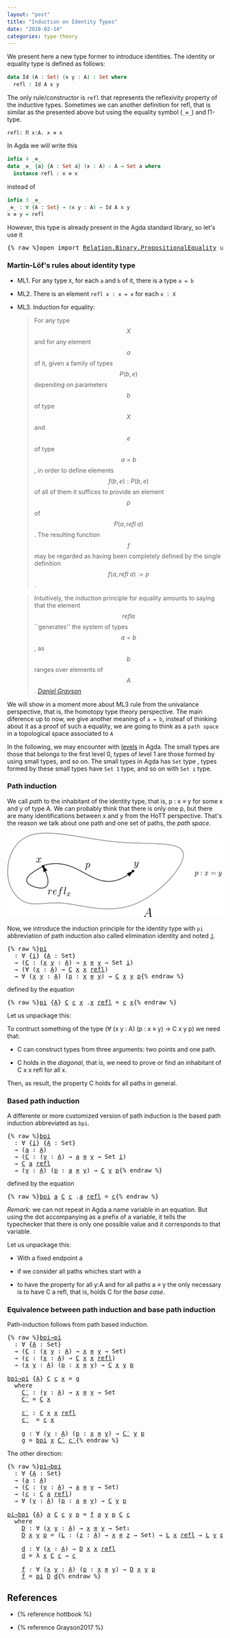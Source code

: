```yaml
---
layout: "post"
title: "Induction on Identity Types"
date: "2018-02-14"
categories: type-theory
---
```


We present here a new type former to introduce identities.
The identity or equality type is defined as follows:

```agda
data Id (A : Set) (x y : A) : Set where
  refl : Id A x y
```

The only rule/constructor is `refl` that represents the reflexivity property of
the inductive types. Sometimes we can another definition for refl, that is
similar as the presented above but using the equality symbol (`_≡_`) and Π-type.

```
refl: Π x:A. x ≡ x
```

In Agda we will write this

```agda
infix 4 _≡_
data _≡_ {a} {A : Set a} (x : A) : A → Set a where
  instance refl : x ≡ x
```

instead of

```agda
infix 3 _≡_
_≡_ : ∀ {A : Set} → (x y : A) → Id A x y
x ≡ y = refl
```

However, this type is already present in the Agda standard library, so let's use it

<pre class="Agda">{% raw %}<a id="871" class="Keyword">open</a> <a id="876" class="Keyword">import</a> <a id="883" href="https://agda.github.io/agda-stdlib/Relation.Binary.PropositionalEquality.html" class="Module">Relation.Binary.PropositionalEquality</a> <a id="921" class="Keyword">using</a> <a id="927" class="Symbol">(</a><a id="928" href="https://agda.github.io/agda-stdlib/Agda.Builtin.Equality.html#140" class="InductiveConstructor">refl</a><a id="932" class="Symbol">;</a> <a id="934" href="https://agda.github.io/agda-stdlib/Agda.Builtin.Equality.html#83" class="Datatype Operator">_≡_</a><a id="937" class="Symbol">)</a>{% endraw %}</pre>

### Martin-Löf's rules about identity type

- ML1. For any type `X`, for each `a` and `b` of it, there is a type `a = b`

- ML2. There is an element `refl x : x = x` for each `x : X`

- ML3. Induction for equality:

    > For any type $$X$$ and for any element $$a$$ of it, given a family of types $$P(b,e)$$
    depending on parameters $$b$$ of type $$X$$ and $$e$$ of type $$a=b$$, in order to
    define elements $$f(b,e) : P(b,e)$$ of all of them it suffices to provide an
    element $$p$$ of $$P(a, refl\ a)$$.  The resulting function $$f$$ may be regarded as
    having been completely defined by the single definition $$f(a, refl\ a) := p$$.


    > Intuitively, the induction principle for equality amounts to saying that the
    element $$refl a$$ ``generates'' the system of types $$a=b$$, as $$b$$ ranges
    over elements of $$A$$.
    <cite>[Daniel Grayson](http://arxiv.org/abs/1711.01477)</cite>

We will show in a moment more about ML3 rule from the univalance perspective,
that is, the homotopy type theory perspective. The main diference up to now, we
give another meaning of `a = b`, insteaf of thinking about it as a proof of such
a equality, we are going to think as a `path space` in a topological space
associated to `A`


In the following, we may encounter with [levels](https://pigworker.wordpress.com/2015/01/09/universe-hierarchies/) in Agda.
The small types are those that belongs to the first level 0, types of level 1 are
those formed by using small types, and so on. The small types in Agda has `Set` type ,
types formed by these small types have `Set 1` type, and so on with `Set i` type.

### Path induction

We call *path* to the inhabitant of the identity type, that is, p : x ≡ y for
some x and y of type A. We can probably think that there is only one p, but
there are many identifications between x and y from the HoTT perspective. That's
the reason we talk about one path and one set of paths, the *path space*.

![path](/assets/ipe-images/path.png)

Now, we introduce the induction principle for the identity type with `pi`
abbreviation of path induction also called elimination identity and noted
[`J`](https://homotopytypetheory.org/2011/04/10/just-kidding-understanding-identity-elimination-in-homotopy-type-theory/).

<pre class="Agda">{% raw %}<a id="pi"></a><a id="3227" href="{% endraw %}{% link _posts/2018-02-14-induction-on-identity-types.md %}{% raw %}#3227" class="Function">pi</a>
  <a id="3232" class="Symbol">:</a> <a id="3234" class="Symbol">∀</a> <a id="3236" class="Symbol">{</a><a id="3237" href="{% endraw %}{% link _posts/2018-02-14-induction-on-identity-types.md %}{% raw %}#3237" class="Bound">i</a><a id="3238" class="Symbol">}</a> <a id="3240" class="Symbol">{</a><a id="3241" href="{% endraw %}{% link _posts/2018-02-14-induction-on-identity-types.md %}{% raw %}#3241" class="Bound">A</a> <a id="3243" class="Symbol">:</a> <a id="3245" class="PrimitiveType">Set</a><a id="3248" class="Symbol">}</a>
  <a id="3252" class="Symbol">→</a> <a id="3254" class="Symbol">(</a><a id="3255" href="{% endraw %}{% link _posts/2018-02-14-induction-on-identity-types.md %}{% raw %}#3255" class="Bound">C</a> <a id="3257" class="Symbol">:</a> <a id="3259" class="Symbol">(</a><a id="3260" href="{% endraw %}{% link _posts/2018-02-14-induction-on-identity-types.md %}{% raw %}#3260" class="Bound">x</a> <a id="3262" href="{% endraw %}{% link _posts/2018-02-14-induction-on-identity-types.md %}{% raw %}#3262" class="Bound">y</a> <a id="3264" class="Symbol">:</a> <a id="3266" href="{% endraw %}{% link _posts/2018-02-14-induction-on-identity-types.md %}{% raw %}#3241" class="Bound">A</a><a id="3267" class="Symbol">)</a> <a id="3269" class="Symbol">→</a> <a id="3271" href="{% endraw %}{% link _posts/2018-02-14-induction-on-identity-types.md %}{% raw %}#3260" class="Bound">x</a> <a id="3273" href="https://agda.github.io/agda-stdlib/Agda.Builtin.Equality.html#83" class="Datatype Operator">≡</a> <a id="3275" href="{% endraw %}{% link _posts/2018-02-14-induction-on-identity-types.md %}{% raw %}#3262" class="Bound">y</a> <a id="3277" class="Symbol">→</a> <a id="3279" class="PrimitiveType">Set</a> <a id="3283" href="{% endraw %}{% link _posts/2018-02-14-induction-on-identity-types.md %}{% raw %}#3237" class="Bound">i</a><a id="3284" class="Symbol">)</a>
  <a id="3288" class="Symbol">→</a> <a id="3290" class="Symbol">(∀</a> <a id="3293" class="Symbol">(</a><a id="3294" href="{% endraw %}{% link _posts/2018-02-14-induction-on-identity-types.md %}{% raw %}#3294" class="Bound">x</a> <a id="3296" class="Symbol">:</a> <a id="3298" href="{% endraw %}{% link _posts/2018-02-14-induction-on-identity-types.md %}{% raw %}#3241" class="Bound">A</a><a id="3299" class="Symbol">)</a> <a id="3301" class="Symbol">→</a> <a id="3303" href="{% endraw %}{% link _posts/2018-02-14-induction-on-identity-types.md %}{% raw %}#3255" class="Bound">C</a> <a id="3305" href="{% endraw %}{% link _posts/2018-02-14-induction-on-identity-types.md %}{% raw %}#3294" class="Bound">x</a> <a id="3307" href="{% endraw %}{% link _posts/2018-02-14-induction-on-identity-types.md %}{% raw %}#3294" class="Bound">x</a> <a id="3309" href="https://agda.github.io/agda-stdlib/Agda.Builtin.Equality.html#140" class="InductiveConstructor">refl</a><a id="3313" class="Symbol">)</a>
  <a id="3317" class="Symbol">→</a> <a id="3319" class="Symbol">∀</a> <a id="3321" class="Symbol">(</a><a id="3322" href="{% endraw %}{% link _posts/2018-02-14-induction-on-identity-types.md %}{% raw %}#3322" class="Bound">x</a> <a id="3324" href="{% endraw %}{% link _posts/2018-02-14-induction-on-identity-types.md %}{% raw %}#3324" class="Bound">y</a> <a id="3326" class="Symbol">:</a> <a id="3328" href="{% endraw %}{% link _posts/2018-02-14-induction-on-identity-types.md %}{% raw %}#3241" class="Bound">A</a><a id="3329" class="Symbol">)</a> <a id="3331" class="Symbol">(</a><a id="3332" href="{% endraw %}{% link _posts/2018-02-14-induction-on-identity-types.md %}{% raw %}#3332" class="Bound">p</a> <a id="3334" class="Symbol">:</a> <a id="3336" href="{% endraw %}{% link _posts/2018-02-14-induction-on-identity-types.md %}{% raw %}#3322" class="Bound">x</a> <a id="3338" href="https://agda.github.io/agda-stdlib/Agda.Builtin.Equality.html#83" class="Datatype Operator">≡</a> <a id="3340" href="{% endraw %}{% link _posts/2018-02-14-induction-on-identity-types.md %}{% raw %}#3324" class="Bound">y</a><a id="3341" class="Symbol">)</a> <a id="3343" class="Symbol">→</a> <a id="3345" href="{% endraw %}{% link _posts/2018-02-14-induction-on-identity-types.md %}{% raw %}#3255" class="Bound">C</a> <a id="3347" href="{% endraw %}{% link _posts/2018-02-14-induction-on-identity-types.md %}{% raw %}#3322" class="Bound">x</a> <a id="3349" href="{% endraw %}{% link _posts/2018-02-14-induction-on-identity-types.md %}{% raw %}#3324" class="Bound">y</a> <a id="3351" href="{% endraw %}{% link _posts/2018-02-14-induction-on-identity-types.md %}{% raw %}#3332" class="Bound">p</a>{% endraw %}</pre>

defined by the equation

<pre class="Agda">{% raw %}<a id="3403" href="{% endraw %}{% link _posts/2018-02-14-induction-on-identity-types.md %}{% raw %}#3227" class="Function">pi</a> <a id="3406" class="Symbol">{</a><a id="3407" href="{% endraw %}{% link _posts/2018-02-14-induction-on-identity-types.md %}{% raw %}#3407" class="Bound">A</a><a id="3408" class="Symbol">}</a> <a id="3410" href="{% endraw %}{% link _posts/2018-02-14-induction-on-identity-types.md %}{% raw %}#3410" class="Bound">C</a> <a id="3412" href="{% endraw %}{% link _posts/2018-02-14-induction-on-identity-types.md %}{% raw %}#3412" class="Bound">c</a> <a id="3414" href="{% endraw %}{% link _posts/2018-02-14-induction-on-identity-types.md %}{% raw %}#3414" class="Bound">x</a> <a id="3416" class="DottedPattern Symbol">.</a><a id="3417" href="{% endraw %}{% link _posts/2018-02-14-induction-on-identity-types.md %}{% raw %}#3414" class="DottedPattern Bound">x</a> <a id="3419" href="https://agda.github.io/agda-stdlib/Agda.Builtin.Equality.html#140" class="InductiveConstructor">refl</a> <a id="3424" class="Symbol">=</a> <a id="3426" href="{% endraw %}{% link _posts/2018-02-14-induction-on-identity-types.md %}{% raw %}#3412" class="Bound">c</a> <a id="3428" href="{% endraw %}{% link _posts/2018-02-14-induction-on-identity-types.md %}{% raw %}#3414" class="Bound">x</a>{% endraw %}</pre>

Let us unpackage this:

To contruct something of the type (∀ (x y : A) (p : x ≡ y) → C x y p) we need that:

+ C can construct types from three arguments: two points and one path.

+ C holds in the *diagonal*, that is, we need to prove or find an
inhabitant of C x x refl for all x.

Then, as result, the property C holds for all paths in general.

### Based path induction

A differente or more customized version of path induction is the based
path induction abbreviated as `bpi`.

<pre class="Agda">{% raw %}<a id="bpi"></a><a id="3939" href="{% endraw %}{% link _posts/2018-02-14-induction-on-identity-types.md %}{% raw %}#3939" class="Function">bpi</a>
  <a id="3945" class="Symbol">:</a> <a id="3947" class="Symbol">∀</a> <a id="3949" class="Symbol">{</a><a id="3950" href="{% endraw %}{% link _posts/2018-02-14-induction-on-identity-types.md %}{% raw %}#3950" class="Bound">i</a><a id="3951" class="Symbol">}</a> <a id="3953" class="Symbol">{</a><a id="3954" href="{% endraw %}{% link _posts/2018-02-14-induction-on-identity-types.md %}{% raw %}#3954" class="Bound">A</a> <a id="3956" class="Symbol">:</a> <a id="3958" class="PrimitiveType">Set</a><a id="3961" class="Symbol">}</a>
  <a id="3965" class="Symbol">→</a> <a id="3967" class="Symbol">(</a><a id="3968" href="{% endraw %}{% link _posts/2018-02-14-induction-on-identity-types.md %}{% raw %}#3968" class="Bound">a</a> <a id="3970" class="Symbol">:</a> <a id="3972" href="{% endraw %}{% link _posts/2018-02-14-induction-on-identity-types.md %}{% raw %}#3954" class="Bound">A</a><a id="3973" class="Symbol">)</a>
  <a id="3977" class="Symbol">→</a> <a id="3979" class="Symbol">(</a><a id="3980" href="{% endraw %}{% link _posts/2018-02-14-induction-on-identity-types.md %}{% raw %}#3980" class="Bound">C</a> <a id="3982" class="Symbol">:</a> <a id="3984" class="Symbol">(</a><a id="3985" href="{% endraw %}{% link _posts/2018-02-14-induction-on-identity-types.md %}{% raw %}#3985" class="Bound">y</a> <a id="3987" class="Symbol">:</a> <a id="3989" href="{% endraw %}{% link _posts/2018-02-14-induction-on-identity-types.md %}{% raw %}#3954" class="Bound">A</a><a id="3990" class="Symbol">)</a> <a id="3992" class="Symbol">→</a> <a id="3994" href="{% endraw %}{% link _posts/2018-02-14-induction-on-identity-types.md %}{% raw %}#3968" class="Bound">a</a> <a id="3996" href="https://agda.github.io/agda-stdlib/Agda.Builtin.Equality.html#83" class="Datatype Operator">≡</a> <a id="3998" href="{% endraw %}{% link _posts/2018-02-14-induction-on-identity-types.md %}{% raw %}#3985" class="Bound">y</a> <a id="4000" class="Symbol">→</a> <a id="4002" class="PrimitiveType">Set</a> <a id="4006" href="{% endraw %}{% link _posts/2018-02-14-induction-on-identity-types.md %}{% raw %}#3950" class="Bound">i</a><a id="4007" class="Symbol">)</a>
  <a id="4011" class="Symbol">→</a> <a id="4013" href="{% endraw %}{% link _posts/2018-02-14-induction-on-identity-types.md %}{% raw %}#3980" class="Bound">C</a> <a id="4015" href="{% endraw %}{% link _posts/2018-02-14-induction-on-identity-types.md %}{% raw %}#3968" class="Bound">a</a> <a id="4017" href="https://agda.github.io/agda-stdlib/Agda.Builtin.Equality.html#140" class="InductiveConstructor">refl</a>
  <a id="4024" class="Symbol">→</a> <a id="4026" class="Symbol">(</a><a id="4027" href="{% endraw %}{% link _posts/2018-02-14-induction-on-identity-types.md %}{% raw %}#4027" class="Bound">y</a> <a id="4029" class="Symbol">:</a> <a id="4031" href="{% endraw %}{% link _posts/2018-02-14-induction-on-identity-types.md %}{% raw %}#3954" class="Bound">A</a><a id="4032" class="Symbol">)</a> <a id="4034" class="Symbol">(</a><a id="4035" href="{% endraw %}{% link _posts/2018-02-14-induction-on-identity-types.md %}{% raw %}#4035" class="Bound">p</a> <a id="4037" class="Symbol">:</a> <a id="4039" href="{% endraw %}{% link _posts/2018-02-14-induction-on-identity-types.md %}{% raw %}#3968" class="Bound">a</a> <a id="4041" href="https://agda.github.io/agda-stdlib/Agda.Builtin.Equality.html#83" class="Datatype Operator">≡</a> <a id="4043" href="{% endraw %}{% link _posts/2018-02-14-induction-on-identity-types.md %}{% raw %}#4027" class="Bound">y</a><a id="4044" class="Symbol">)</a> <a id="4046" class="Symbol">→</a> <a id="4048" href="{% endraw %}{% link _posts/2018-02-14-induction-on-identity-types.md %}{% raw %}#3980" class="Bound">C</a> <a id="4050" href="{% endraw %}{% link _posts/2018-02-14-induction-on-identity-types.md %}{% raw %}#4027" class="Bound">y</a> <a id="4052" href="{% endraw %}{% link _posts/2018-02-14-induction-on-identity-types.md %}{% raw %}#4035" class="Bound">p</a>{% endraw %}</pre>

defined by the equation

<pre class="Agda">{% raw %}<a id="4104" href="{% endraw %}{% link _posts/2018-02-14-induction-on-identity-types.md %}{% raw %}#3939" class="Function">bpi</a> <a id="4108" href="{% endraw %}{% link _posts/2018-02-14-induction-on-identity-types.md %}{% raw %}#4108" class="Bound">a</a> <a id="4110" href="{% endraw %}{% link _posts/2018-02-14-induction-on-identity-types.md %}{% raw %}#4110" class="Bound">C</a> <a id="4112" href="{% endraw %}{% link _posts/2018-02-14-induction-on-identity-types.md %}{% raw %}#4112" class="Bound">c</a> <a id="4114" class="DottedPattern Symbol">.</a><a id="4115" href="{% endraw %}{% link _posts/2018-02-14-induction-on-identity-types.md %}{% raw %}#4108" class="DottedPattern Bound">a</a> <a id="4117" href="https://agda.github.io/agda-stdlib/Agda.Builtin.Equality.html#140" class="InductiveConstructor">refl</a> <a id="4122" class="Symbol">=</a> <a id="4124" href="{% endraw %}{% link _posts/2018-02-14-induction-on-identity-types.md %}{% raw %}#4112" class="Bound">c</a>{% endraw %}</pre>

*Remark*: we can not repeat in Agda a name variable in an equation. But using
the dot accompanying as a prefix of a variable, it tells the typechecker that
there is only one possible value and it corresponds to that variable.

Let us unpackage this:

+ With a fixed endpoint a

+ if we consider all paths whiches start with a

+ to have the property for all y:A and for all paths a ≡ y the only
necessary is to have C a refl, that is, holds C for the *base case*.


### Equivalence between path induction and base path induction

Path-induction follows from path based induction.

<pre class="Agda">{% raw %}<a id="bpi⇒pi"></a><a id="4732" href="{% endraw %}{% link _posts/2018-02-14-induction-on-identity-types.md %}{% raw %}#4732" class="Function">bpi⇒pi</a>
  <a id="4741" class="Symbol">:</a> <a id="4743" class="Symbol">∀</a> <a id="4745" class="Symbol">{</a><a id="4746" href="{% endraw %}{% link _posts/2018-02-14-induction-on-identity-types.md %}{% raw %}#4746" class="Bound">A</a> <a id="4748" class="Symbol">:</a> <a id="4750" class="PrimitiveType">Set</a><a id="4753" class="Symbol">}</a>
  <a id="4757" class="Symbol">→</a> <a id="4759" class="Symbol">(</a><a id="4760" href="{% endraw %}{% link _posts/2018-02-14-induction-on-identity-types.md %}{% raw %}#4760" class="Bound">C</a> <a id="4762" class="Symbol">:</a> <a id="4764" class="Symbol">(</a><a id="4765" href="{% endraw %}{% link _posts/2018-02-14-induction-on-identity-types.md %}{% raw %}#4765" class="Bound">x</a> <a id="4767" href="{% endraw %}{% link _posts/2018-02-14-induction-on-identity-types.md %}{% raw %}#4767" class="Bound">y</a> <a id="4769" class="Symbol">:</a> <a id="4771" href="{% endraw %}{% link _posts/2018-02-14-induction-on-identity-types.md %}{% raw %}#4746" class="Bound">A</a><a id="4772" class="Symbol">)</a> <a id="4774" class="Symbol">→</a> <a id="4776" href="{% endraw %}{% link _posts/2018-02-14-induction-on-identity-types.md %}{% raw %}#4765" class="Bound">x</a> <a id="4778" href="https://agda.github.io/agda-stdlib/Agda.Builtin.Equality.html#83" class="Datatype Operator">≡</a> <a id="4780" href="{% endraw %}{% link _posts/2018-02-14-induction-on-identity-types.md %}{% raw %}#4767" class="Bound">y</a> <a id="4782" class="Symbol">→</a> <a id="4784" class="PrimitiveType">Set</a><a id="4787" class="Symbol">)</a>
  <a id="4791" class="Symbol">→</a> <a id="4793" class="Symbol">(</a><a id="4794" href="{% endraw %}{% link _posts/2018-02-14-induction-on-identity-types.md %}{% raw %}#4794" class="Bound">c</a> <a id="4796" class="Symbol">:</a> <a id="4798" class="Symbol">(</a><a id="4799" href="{% endraw %}{% link _posts/2018-02-14-induction-on-identity-types.md %}{% raw %}#4799" class="Bound">x</a> <a id="4801" class="Symbol">:</a> <a id="4803" href="{% endraw %}{% link _posts/2018-02-14-induction-on-identity-types.md %}{% raw %}#4746" class="Bound">A</a><a id="4804" class="Symbol">)</a> <a id="4806" class="Symbol">→</a> <a id="4808" href="{% endraw %}{% link _posts/2018-02-14-induction-on-identity-types.md %}{% raw %}#4760" class="Bound">C</a> <a id="4810" href="{% endraw %}{% link _posts/2018-02-14-induction-on-identity-types.md %}{% raw %}#4799" class="Bound">x</a> <a id="4812" href="{% endraw %}{% link _posts/2018-02-14-induction-on-identity-types.md %}{% raw %}#4799" class="Bound">x</a> <a id="4814" href="https://agda.github.io/agda-stdlib/Agda.Builtin.Equality.html#140" class="InductiveConstructor">refl</a><a id="4818" class="Symbol">)</a>
  <a id="4822" class="Symbol">→</a> <a id="4824" class="Symbol">(</a><a id="4825" href="{% endraw %}{% link _posts/2018-02-14-induction-on-identity-types.md %}{% raw %}#4825" class="Bound">x</a> <a id="4827" href="{% endraw %}{% link _posts/2018-02-14-induction-on-identity-types.md %}{% raw %}#4827" class="Bound">y</a> <a id="4829" class="Symbol">:</a> <a id="4831" href="{% endraw %}{% link _posts/2018-02-14-induction-on-identity-types.md %}{% raw %}#4746" class="Bound">A</a><a id="4832" class="Symbol">)</a> <a id="4834" class="Symbol">(</a><a id="4835" href="{% endraw %}{% link _posts/2018-02-14-induction-on-identity-types.md %}{% raw %}#4835" class="Bound">p</a> <a id="4837" class="Symbol">:</a> <a id="4839" href="{% endraw %}{% link _posts/2018-02-14-induction-on-identity-types.md %}{% raw %}#4825" class="Bound">x</a> <a id="4841" href="https://agda.github.io/agda-stdlib/Agda.Builtin.Equality.html#83" class="Datatype Operator">≡</a> <a id="4843" href="{% endraw %}{% link _posts/2018-02-14-induction-on-identity-types.md %}{% raw %}#4827" class="Bound">y</a><a id="4844" class="Symbol">)</a> <a id="4846" class="Symbol">→</a> <a id="4848" href="{% endraw %}{% link _posts/2018-02-14-induction-on-identity-types.md %}{% raw %}#4760" class="Bound">C</a> <a id="4850" href="{% endraw %}{% link _posts/2018-02-14-induction-on-identity-types.md %}{% raw %}#4825" class="Bound">x</a> <a id="4852" href="{% endraw %}{% link _posts/2018-02-14-induction-on-identity-types.md %}{% raw %}#4827" class="Bound">y</a> <a id="4854" href="{% endraw %}{% link _posts/2018-02-14-induction-on-identity-types.md %}{% raw %}#4835" class="Bound">p</a>

<a id="4857" href="{% endraw %}{% link _posts/2018-02-14-induction-on-identity-types.md %}{% raw %}#4732" class="Function">bpi⇒pi</a> <a id="4864" class="Symbol">{</a><a id="4865" href="{% endraw %}{% link _posts/2018-02-14-induction-on-identity-types.md %}{% raw %}#4865" class="Bound">A</a><a id="4866" class="Symbol">}</a> <a id="4868" href="{% endraw %}{% link _posts/2018-02-14-induction-on-identity-types.md %}{% raw %}#4868" class="Bound">C</a> <a id="4870" href="{% endraw %}{% link _posts/2018-02-14-induction-on-identity-types.md %}{% raw %}#4870" class="Bound">c</a> <a id="4872" href="{% endraw %}{% link _posts/2018-02-14-induction-on-identity-types.md %}{% raw %}#4872" class="Bound">x</a> <a id="4874" class="Symbol">=</a> <a id="4876" href="{% endraw %}{% link _posts/2018-02-14-induction-on-identity-types.md %}{% raw %}#4970" class="Function">g</a>
  <a id="4880" class="Keyword">where</a>
    <a id="4890" href="{% endraw %}{% link _posts/2018-02-14-induction-on-identity-types.md %}{% raw %}#4890" class="Function">C′</a> <a id="4893" class="Symbol">:</a> <a id="4895" class="Symbol">(</a><a id="4896" href="{% endraw %}{% link _posts/2018-02-14-induction-on-identity-types.md %}{% raw %}#4896" class="Bound">y</a> <a id="4898" class="Symbol">:</a> <a id="4900" href="{% endraw %}{% link _posts/2018-02-14-induction-on-identity-types.md %}{% raw %}#4865" class="Bound">A</a><a id="4901" class="Symbol">)</a> <a id="4903" class="Symbol">→</a> <a id="4905" href="{% endraw %}{% link _posts/2018-02-14-induction-on-identity-types.md %}{% raw %}#4872" class="Bound">x</a> <a id="4907" href="https://agda.github.io/agda-stdlib/Agda.Builtin.Equality.html#83" class="Datatype Operator">≡</a> <a id="4909" href="{% endraw %}{% link _posts/2018-02-14-induction-on-identity-types.md %}{% raw %}#4896" class="Bound">y</a> <a id="4911" class="Symbol">→</a> <a id="4913" class="PrimitiveType">Set</a>
    <a id="4921" href="{% endraw %}{% link _posts/2018-02-14-induction-on-identity-types.md %}{% raw %}#4890" class="Function">C′</a> <a id="4924" class="Symbol">=</a> <a id="4926" href="{% endraw %}{% link _posts/2018-02-14-induction-on-identity-types.md %}{% raw %}#4868" class="Bound">C</a> <a id="4928" href="{% endraw %}{% link _posts/2018-02-14-induction-on-identity-types.md %}{% raw %}#4872" class="Bound">x</a>

    <a id="4935" href="{% endraw %}{% link _posts/2018-02-14-induction-on-identity-types.md %}{% raw %}#4935" class="Function">c′</a> <a id="4938" class="Symbol">:</a> <a id="4940" href="{% endraw %}{% link _posts/2018-02-14-induction-on-identity-types.md %}{% raw %}#4868" class="Bound">C</a> <a id="4942" href="{% endraw %}{% link _posts/2018-02-14-induction-on-identity-types.md %}{% raw %}#4872" class="Bound">x</a> <a id="4944" href="{% endraw %}{% link _posts/2018-02-14-induction-on-identity-types.md %}{% raw %}#4872" class="Bound">x</a> <a id="4946" href="https://agda.github.io/agda-stdlib/Agda.Builtin.Equality.html#140" class="InductiveConstructor">refl</a>
    <a id="4955" href="{% endraw %}{% link _posts/2018-02-14-induction-on-identity-types.md %}{% raw %}#4935" class="Function">c′</a>  <a id="4959" class="Symbol">=</a> <a id="4961" href="{% endraw %}{% link _posts/2018-02-14-induction-on-identity-types.md %}{% raw %}#4870" class="Bound">c</a> <a id="4963" href="{% endraw %}{% link _posts/2018-02-14-induction-on-identity-types.md %}{% raw %}#4872" class="Bound">x</a>

    <a id="4970" href="{% endraw %}{% link _posts/2018-02-14-induction-on-identity-types.md %}{% raw %}#4970" class="Function">g</a> <a id="4972" class="Symbol">:</a> <a id="4974" class="Symbol">∀</a> <a id="4976" class="Symbol">(</a><a id="4977" href="{% endraw %}{% link _posts/2018-02-14-induction-on-identity-types.md %}{% raw %}#4977" class="Bound">y</a> <a id="4979" class="Symbol">:</a> <a id="4981" href="{% endraw %}{% link _posts/2018-02-14-induction-on-identity-types.md %}{% raw %}#4865" class="Bound">A</a><a id="4982" class="Symbol">)</a> <a id="4984" class="Symbol">(</a><a id="4985" href="{% endraw %}{% link _posts/2018-02-14-induction-on-identity-types.md %}{% raw %}#4985" class="Bound">p</a> <a id="4987" class="Symbol">:</a> <a id="4989" href="{% endraw %}{% link _posts/2018-02-14-induction-on-identity-types.md %}{% raw %}#4872" class="Bound">x</a> <a id="4991" href="https://agda.github.io/agda-stdlib/Agda.Builtin.Equality.html#83" class="Datatype Operator">≡</a> <a id="4993" href="{% endraw %}{% link _posts/2018-02-14-induction-on-identity-types.md %}{% raw %}#4977" class="Bound">y</a><a id="4994" class="Symbol">)</a> <a id="4996" class="Symbol">→</a> <a id="4998" href="{% endraw %}{% link _posts/2018-02-14-induction-on-identity-types.md %}{% raw %}#4890" class="Function">C′</a> <a id="5001" href="{% endraw %}{% link _posts/2018-02-14-induction-on-identity-types.md %}{% raw %}#4977" class="Bound">y</a> <a id="5003" href="{% endraw %}{% link _posts/2018-02-14-induction-on-identity-types.md %}{% raw %}#4985" class="Bound">p</a>
    <a id="5009" href="{% endraw %}{% link _posts/2018-02-14-induction-on-identity-types.md %}{% raw %}#4970" class="Function">g</a> <a id="5011" class="Symbol">=</a> <a id="5013" href="{% endraw %}{% link _posts/2018-02-14-induction-on-identity-types.md %}{% raw %}#3939" class="Function">bpi</a> <a id="5017" href="{% endraw %}{% link _posts/2018-02-14-induction-on-identity-types.md %}{% raw %}#4872" class="Bound">x</a> <a id="5019" href="{% endraw %}{% link _posts/2018-02-14-induction-on-identity-types.md %}{% raw %}#4890" class="Function">C′</a> <a id="5022" href="{% endraw %}{% link _posts/2018-02-14-induction-on-identity-types.md %}{% raw %}#4935" class="Function">c′</a>{% endraw %}</pre>

The other direction:

<pre class="Agda">{% raw %}<a id="pi⇒bpi"></a><a id="5072" href="{% endraw %}{% link _posts/2018-02-14-induction-on-identity-types.md %}{% raw %}#5072" class="Function">pi⇒bpi</a>
  <a id="5081" class="Symbol">:</a> <a id="5083" class="Symbol">∀</a> <a id="5085" class="Symbol">{</a><a id="5086" href="{% endraw %}{% link _posts/2018-02-14-induction-on-identity-types.md %}{% raw %}#5086" class="Bound">A</a> <a id="5088" class="Symbol">:</a> <a id="5090" class="PrimitiveType">Set</a><a id="5093" class="Symbol">}</a>
  <a id="5097" class="Symbol">→</a> <a id="5099" class="Symbol">(</a><a id="5100" href="{% endraw %}{% link _posts/2018-02-14-induction-on-identity-types.md %}{% raw %}#5100" class="Bound">a</a> <a id="5102" class="Symbol">:</a> <a id="5104" href="{% endraw %}{% link _posts/2018-02-14-induction-on-identity-types.md %}{% raw %}#5086" class="Bound">A</a><a id="5105" class="Symbol">)</a>
  <a id="5109" class="Symbol">→</a> <a id="5111" class="Symbol">(</a><a id="5112" href="{% endraw %}{% link _posts/2018-02-14-induction-on-identity-types.md %}{% raw %}#5112" class="Bound">C</a> <a id="5114" class="Symbol">:</a> <a id="5116" class="Symbol">(</a><a id="5117" href="{% endraw %}{% link _posts/2018-02-14-induction-on-identity-types.md %}{% raw %}#5117" class="Bound">y</a> <a id="5119" class="Symbol">:</a> <a id="5121" href="{% endraw %}{% link _posts/2018-02-14-induction-on-identity-types.md %}{% raw %}#5086" class="Bound">A</a><a id="5122" class="Symbol">)</a> <a id="5124" class="Symbol">→</a> <a id="5126" href="{% endraw %}{% link _posts/2018-02-14-induction-on-identity-types.md %}{% raw %}#5100" class="Bound">a</a> <a id="5128" href="https://agda.github.io/agda-stdlib/Agda.Builtin.Equality.html#83" class="Datatype Operator">≡</a> <a id="5130" href="{% endraw %}{% link _posts/2018-02-14-induction-on-identity-types.md %}{% raw %}#5117" class="Bound">y</a> <a id="5132" class="Symbol">→</a> <a id="5134" class="PrimitiveType">Set</a><a id="5137" class="Symbol">)</a>
  <a id="5141" class="Symbol">→</a> <a id="5143" class="Symbol">(</a><a id="5144" href="{% endraw %}{% link _posts/2018-02-14-induction-on-identity-types.md %}{% raw %}#5144" class="Bound">c</a> <a id="5146" class="Symbol">:</a> <a id="5148" href="{% endraw %}{% link _posts/2018-02-14-induction-on-identity-types.md %}{% raw %}#5112" class="Bound">C</a> <a id="5150" href="{% endraw %}{% link _posts/2018-02-14-induction-on-identity-types.md %}{% raw %}#5100" class="Bound">a</a> <a id="5152" href="https://agda.github.io/agda-stdlib/Agda.Builtin.Equality.html#140" class="InductiveConstructor">refl</a><a id="5156" class="Symbol">)</a>
  <a id="5160" class="Symbol">→</a> <a id="5162" class="Symbol">∀</a> <a id="5164" class="Symbol">(</a><a id="5165" href="{% endraw %}{% link _posts/2018-02-14-induction-on-identity-types.md %}{% raw %}#5165" class="Bound">y</a> <a id="5167" class="Symbol">:</a> <a id="5169" href="{% endraw %}{% link _posts/2018-02-14-induction-on-identity-types.md %}{% raw %}#5086" class="Bound">A</a><a id="5170" class="Symbol">)</a> <a id="5172" class="Symbol">(</a><a id="5173" href="{% endraw %}{% link _posts/2018-02-14-induction-on-identity-types.md %}{% raw %}#5173" class="Bound">p</a> <a id="5175" class="Symbol">:</a> <a id="5177" href="{% endraw %}{% link _posts/2018-02-14-induction-on-identity-types.md %}{% raw %}#5100" class="Bound">a</a> <a id="5179" href="https://agda.github.io/agda-stdlib/Agda.Builtin.Equality.html#83" class="Datatype Operator">≡</a> <a id="5181" href="{% endraw %}{% link _posts/2018-02-14-induction-on-identity-types.md %}{% raw %}#5165" class="Bound">y</a><a id="5182" class="Symbol">)</a> <a id="5184" class="Symbol">→</a> <a id="5186" href="{% endraw %}{% link _posts/2018-02-14-induction-on-identity-types.md %}{% raw %}#5112" class="Bound">C</a> <a id="5188" href="{% endraw %}{% link _posts/2018-02-14-induction-on-identity-types.md %}{% raw %}#5165" class="Bound">y</a> <a id="5190" href="{% endraw %}{% link _posts/2018-02-14-induction-on-identity-types.md %}{% raw %}#5173" class="Bound">p</a>

<a id="5193" href="{% endraw %}{% link _posts/2018-02-14-induction-on-identity-types.md %}{% raw %}#5072" class="Function">pi⇒bpi</a> <a id="5200" class="Symbol">{</a><a id="5201" href="{% endraw %}{% link _posts/2018-02-14-induction-on-identity-types.md %}{% raw %}#5201" class="Bound">A</a><a id="5202" class="Symbol">}</a> <a id="5204" href="{% endraw %}{% link _posts/2018-02-14-induction-on-identity-types.md %}{% raw %}#5204" class="Bound">a</a> <a id="5206" href="{% endraw %}{% link _posts/2018-02-14-induction-on-identity-types.md %}{% raw %}#5206" class="Bound">C</a> <a id="5208" href="{% endraw %}{% link _posts/2018-02-14-induction-on-identity-types.md %}{% raw %}#5208" class="Bound">c</a> <a id="5210" href="{% endraw %}{% link _posts/2018-02-14-induction-on-identity-types.md %}{% raw %}#5210" class="Bound">y</a> <a id="5212" href="{% endraw %}{% link _posts/2018-02-14-induction-on-identity-types.md %}{% raw %}#5212" class="Bound">p</a> <a id="5214" class="Symbol">=</a> <a id="5216" href="{% endraw %}{% link _posts/2018-02-14-induction-on-identity-types.md %}{% raw %}#5389" class="Function">f</a> <a id="5218" href="{% endraw %}{% link _posts/2018-02-14-induction-on-identity-types.md %}{% raw %}#5204" class="Bound">a</a> <a id="5220" href="{% endraw %}{% link _posts/2018-02-14-induction-on-identity-types.md %}{% raw %}#5210" class="Bound">y</a> <a id="5222" href="{% endraw %}{% link _posts/2018-02-14-induction-on-identity-types.md %}{% raw %}#5212" class="Bound">p</a> <a id="5224" href="{% endraw %}{% link _posts/2018-02-14-induction-on-identity-types.md %}{% raw %}#5206" class="Bound">C</a> <a id="5226" href="{% endraw %}{% link _posts/2018-02-14-induction-on-identity-types.md %}{% raw %}#5208" class="Bound">c</a>
  <a id="5230" class="Keyword">where</a>
    <a id="5240" href="{% endraw %}{% link _posts/2018-02-14-induction-on-identity-types.md %}{% raw %}#5240" class="Function">D</a> <a id="5242" class="Symbol">:</a> <a id="5244" class="Symbol">∀</a> <a id="5246" class="Symbol">(</a><a id="5247" href="{% endraw %}{% link _posts/2018-02-14-induction-on-identity-types.md %}{% raw %}#5247" class="Bound">x</a> <a id="5249" href="{% endraw %}{% link _posts/2018-02-14-induction-on-identity-types.md %}{% raw %}#5249" class="Bound">y</a> <a id="5251" class="Symbol">:</a> <a id="5253" href="{% endraw %}{% link _posts/2018-02-14-induction-on-identity-types.md %}{% raw %}#5201" class="Bound">A</a><a id="5254" class="Symbol">)</a> <a id="5256" class="Symbol">→</a> <a id="5258" href="{% endraw %}{% link _posts/2018-02-14-induction-on-identity-types.md %}{% raw %}#5247" class="Bound">x</a> <a id="5260" href="https://agda.github.io/agda-stdlib/Agda.Builtin.Equality.html#83" class="Datatype Operator">≡</a> <a id="5262" href="{% endraw %}{% link _posts/2018-02-14-induction-on-identity-types.md %}{% raw %}#5249" class="Bound">y</a> <a id="5264" class="Symbol">→</a> <a id="5266" class="PrimitiveType">Set₁</a>
    <a id="5275" href="{% endraw %}{% link _posts/2018-02-14-induction-on-identity-types.md %}{% raw %}#5240" class="Function">D</a> <a id="5277" href="{% endraw %}{% link _posts/2018-02-14-induction-on-identity-types.md %}{% raw %}#5277" class="Bound">x</a> <a id="5279" href="{% endraw %}{% link _posts/2018-02-14-induction-on-identity-types.md %}{% raw %}#5279" class="Bound">y</a> <a id="5281" href="{% endraw %}{% link _posts/2018-02-14-induction-on-identity-types.md %}{% raw %}#5281" class="Bound">p</a> <a id="5283" class="Symbol">=</a> <a id="5285" class="Symbol">(</a><a id="5286" href="{% endraw %}{% link _posts/2018-02-14-induction-on-identity-types.md %}{% raw %}#5286" class="Bound">L</a> <a id="5288" class="Symbol">:</a> <a id="5290" class="Symbol">(</a><a id="5291" href="{% endraw %}{% link _posts/2018-02-14-induction-on-identity-types.md %}{% raw %}#5291" class="Bound">z</a> <a id="5293" class="Symbol">:</a> <a id="5295" href="{% endraw %}{% link _posts/2018-02-14-induction-on-identity-types.md %}{% raw %}#5201" class="Bound">A</a><a id="5296" class="Symbol">)</a> <a id="5298" class="Symbol">→</a> <a id="5300" href="{% endraw %}{% link _posts/2018-02-14-induction-on-identity-types.md %}{% raw %}#5277" class="Bound">x</a> <a id="5302" href="https://agda.github.io/agda-stdlib/Agda.Builtin.Equality.html#83" class="Datatype Operator">≡</a> <a id="5304" href="{% endraw %}{% link _posts/2018-02-14-induction-on-identity-types.md %}{% raw %}#5291" class="Bound">z</a> <a id="5306" class="Symbol">→</a> <a id="5308" class="PrimitiveType">Set</a><a id="5311" class="Symbol">)</a> <a id="5313" class="Symbol">→</a> <a id="5315" href="{% endraw %}{% link _posts/2018-02-14-induction-on-identity-types.md %}{% raw %}#5286" class="Bound">L</a> <a id="5317" href="{% endraw %}{% link _posts/2018-02-14-induction-on-identity-types.md %}{% raw %}#5277" class="Bound">x</a> <a id="5319" href="https://agda.github.io/agda-stdlib/Agda.Builtin.Equality.html#140" class="InductiveConstructor">refl</a> <a id="5324" class="Symbol">→</a> <a id="5326" href="{% endraw %}{% link _posts/2018-02-14-induction-on-identity-types.md %}{% raw %}#5286" class="Bound">L</a> <a id="5328" href="{% endraw %}{% link _posts/2018-02-14-induction-on-identity-types.md %}{% raw %}#5279" class="Bound">y</a> <a id="5330" href="{% endraw %}{% link _posts/2018-02-14-induction-on-identity-types.md %}{% raw %}#5281" class="Bound">p</a>

    <a id="5337" href="{% endraw %}{% link _posts/2018-02-14-induction-on-identity-types.md %}{% raw %}#5337" class="Function">d</a> <a id="5339" class="Symbol">:</a> <a id="5341" class="Symbol">∀</a> <a id="5343" class="Symbol">(</a><a id="5344" href="{% endraw %}{% link _posts/2018-02-14-induction-on-identity-types.md %}{% raw %}#5344" class="Bound">x</a> <a id="5346" class="Symbol">:</a> <a id="5348" href="{% endraw %}{% link _posts/2018-02-14-induction-on-identity-types.md %}{% raw %}#5201" class="Bound">A</a><a id="5349" class="Symbol">)</a> <a id="5351" class="Symbol">→</a> <a id="5353" href="{% endraw %}{% link _posts/2018-02-14-induction-on-identity-types.md %}{% raw %}#5240" class="Function">D</a> <a id="5355" href="{% endraw %}{% link _posts/2018-02-14-induction-on-identity-types.md %}{% raw %}#5344" class="Bound">x</a> <a id="5357" href="{% endraw %}{% link _posts/2018-02-14-induction-on-identity-types.md %}{% raw %}#5344" class="Bound">x</a> <a id="5359" href="https://agda.github.io/agda-stdlib/Agda.Builtin.Equality.html#140" class="InductiveConstructor">refl</a>
    <a id="5368" href="{% endraw %}{% link _posts/2018-02-14-induction-on-identity-types.md %}{% raw %}#5337" class="Function">d</a> <a id="5370" class="Symbol">=</a> <a id="5372" class="Symbol">λ</a> <a id="5374" href="{% endraw %}{% link _posts/2018-02-14-induction-on-identity-types.md %}{% raw %}#5374" class="Bound">x</a> <a id="5376" href="{% endraw %}{% link _posts/2018-02-14-induction-on-identity-types.md %}{% raw %}#5376" class="Bound">C</a> <a id="5378" href="{% endraw %}{% link _posts/2018-02-14-induction-on-identity-types.md %}{% raw %}#5378" class="Bound">c</a> <a id="5380" class="Symbol">→</a> <a id="5382" href="{% endraw %}{% link _posts/2018-02-14-induction-on-identity-types.md %}{% raw %}#5378" class="Bound">c</a>

    <a id="5389" href="{% endraw %}{% link _posts/2018-02-14-induction-on-identity-types.md %}{% raw %}#5389" class="Function">f</a> <a id="5391" class="Symbol">:</a> <a id="5393" class="Symbol">∀</a> <a id="5395" class="Symbol">(</a><a id="5396" href="{% endraw %}{% link _posts/2018-02-14-induction-on-identity-types.md %}{% raw %}#5396" class="Bound">x</a> <a id="5398" href="{% endraw %}{% link _posts/2018-02-14-induction-on-identity-types.md %}{% raw %}#5398" class="Bound">y</a> <a id="5400" class="Symbol">:</a> <a id="5402" href="{% endraw %}{% link _posts/2018-02-14-induction-on-identity-types.md %}{% raw %}#5201" class="Bound">A</a><a id="5403" class="Symbol">)</a> <a id="5405" class="Symbol">(</a><a id="5406" href="{% endraw %}{% link _posts/2018-02-14-induction-on-identity-types.md %}{% raw %}#5406" class="Bound">p</a> <a id="5408" class="Symbol">:</a> <a id="5410" href="{% endraw %}{% link _posts/2018-02-14-induction-on-identity-types.md %}{% raw %}#5396" class="Bound">x</a> <a id="5412" href="https://agda.github.io/agda-stdlib/Agda.Builtin.Equality.html#83" class="Datatype Operator">≡</a> <a id="5414" href="{% endraw %}{% link _posts/2018-02-14-induction-on-identity-types.md %}{% raw %}#5398" class="Bound">y</a><a id="5415" class="Symbol">)</a> <a id="5417" class="Symbol">→</a> <a id="5419" href="{% endraw %}{% link _posts/2018-02-14-induction-on-identity-types.md %}{% raw %}#5240" class="Function">D</a> <a id="5421" href="{% endraw %}{% link _posts/2018-02-14-induction-on-identity-types.md %}{% raw %}#5396" class="Bound">x</a> <a id="5423" href="{% endraw %}{% link _posts/2018-02-14-induction-on-identity-types.md %}{% raw %}#5398" class="Bound">y</a> <a id="5425" href="{% endraw %}{% link _posts/2018-02-14-induction-on-identity-types.md %}{% raw %}#5406" class="Bound">p</a>
    <a id="5431" href="{% endraw %}{% link _posts/2018-02-14-induction-on-identity-types.md %}{% raw %}#5389" class="Function">f</a> <a id="5433" class="Symbol">=</a> <a id="5435" href="{% endraw %}{% link _posts/2018-02-14-induction-on-identity-types.md %}{% raw %}#3227" class="Function">pi</a> <a id="5438" href="{% endraw %}{% link _posts/2018-02-14-induction-on-identity-types.md %}{% raw %}#5240" class="Function">D</a> <a id="5440" href="{% endraw %}{% link _posts/2018-02-14-induction-on-identity-types.md %}{% raw %}#5337" class="Function">d</a>{% endraw %}</pre>

## References

- {% reference hottbook %}

- {% reference Grayson2017 %}
